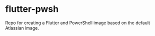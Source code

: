 # flutter-pwsh
Repo for creating a Flutter and PowerShell image based on the default Atlassian image.
